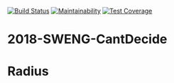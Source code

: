 [![Build Status](https://travis-ci.org/X4l1b1/2018-SWENG-Radius.svg?branch=master)](https://travis-ci.org/X4l1b1/2018-SWENG-Radius)
[![Maintainability](https://api.codeclimate.com/v1/badges/ffc2788fd3ac0d1914d2/maintainability)](https://codeclimate.com/github/X4l1b1/2018-SWENG-Radius/maintainability)
[![Test Coverage](https://api.codeclimate.com/v1/badges/ffc2788fd3ac0d1914d2/test_coverage)](https://codeclimate.com/github/X4l1b1/2018-SWENG-Radius/test_coverage)
# 2018-SWENG-CantDecide

# Radius
